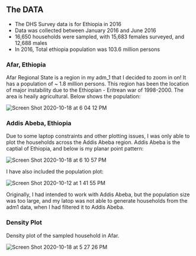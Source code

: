 ## The DATA

- The DHS Survey data is for Ethiopia in 2016
- Data was collected between January 2016 and June 2016
- 16,650 households were sampled, with 15,683 females surveyed, and 12,688 males
- In 2016, Total ethiopia population was 103.6 million persons

### Afar, Ethiopia

Afar Regional State is a region in my adm_1 that I decided to zoom in on! It has a population of ~ 1.8 million persons. This region has been the location of major instability due to the Ethiopian - Eritrean war of 1998-2000. The area is heaily agricultural. Below shows the population:

![Screen Shot 2020-10-18 at 6 04 12 PM](https://user-images.githubusercontent.com/60228374/96386967-ef11e680-116c-11eb-9e67-b4e2762b96c9.png)



### Addis Abeba, Ethiopia

Due to some laptop constraints and other plotting issues, I was only able to plot the households across the Addis Abeba region. Addis Abeba is the captial of Ethiopia, and below is my planar point pattern:

![Screen Shot 2020-10-18 at 6 10 57 PM](https://user-images.githubusercontent.com/60228374/96387064-85460c80-116d-11eb-9a1f-474a4c3cf548.png)

I have also included the population plot:

![Screen Shot 2020-10-12 at 1 41 55 PM](https://user-images.githubusercontent.com/60228374/96387220-685e0900-116e-11eb-86b2-18235563a355.png)

Originally, I had intended to work with Addis Abeba, but the population size was too large, and my latop was not able to generate households from the adm1 data, when I had filtered it to Addis Abeba.

### Density Plot
Density plot of the sampled household in Afar.

![Screen Shot 2020-10-18 at 5 27 26 PM](https://user-images.githubusercontent.com/60228374/96387117-de15a500-116d-11eb-9b32-3eaf1a0b8266.png)
